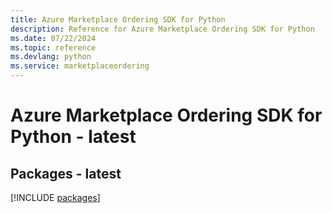 ```yaml
---
title: Azure Marketplace Ordering SDK for Python
description: Reference for Azure Marketplace Ordering SDK for Python
ms.date: 07/22/2024
ms.topic: reference
ms.devlang: python
ms.service: marketplaceordering
---
```

# Azure Marketplace Ordering SDK for Python - latest
## Packages - latest
[!INCLUDE [packages](marketplace-ordering-index.md)]